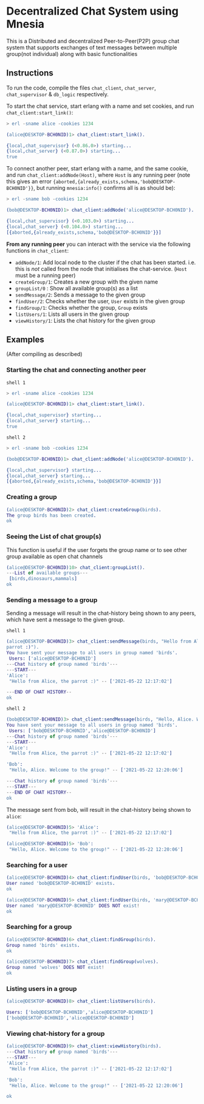 # Decentralized Chat System using Mnesia

This is a Distributed and decentralized Peer-to-Peer(P2P) group chat system that supports exchanges of text messages between  multiple group(not individual) along with basic functionalities

## Instructions

To run the code, compile the files `chat_client`, `chat_server`, `chat_supervisor` & `db_logic` respectively.

To start the chat service, start erlang with a name and set cookies, and run `chat_client:start_link()`:

```erlang
> erl -sname alice -cookies 1234

(alice@DESKTOP-BCH0NID)1> chat_client:start_link().

{local,chat_supervisor} (<0.86.0>) starting... 
{local,chat_server} (<0.87.0>) starting...     
true
```

To connect another peer, start erlang with a name, and the same cookie, and run `chat_client:addNode(Host)`, where `Host` is any running peer (note this gives an error `{aborted,{already_exists,schema,'bob@DESKTOP-BCH0NID'}}`, but running `mnesia:info()` confirms all is as should be):

```erlang
> erl -sname bob -cookies 1234

(bob@DESKTOP-BCH0NID)1> chat_client:addNode('alice@DESKTOP-BCH0NID').

{local,chat_supervisor} (<0.103.0>) starting... 
{local,chat_server} (<0.104.0>) starting...
[{aborted,{already_exists,schema,'bob@DESKTOP-BCH0NID'}}]
```

**From any running peer** you can interact with the service via the following functions in `chat_client`:

- `addNode/1`: Add local node to the cluster if the chat has been started. i.e. this is *not* called from the node that initialises the chat-service. (`Host` must be a running peer)
- `createGroup/1`: Creates a new group with the given name
- `groupList/0` : Show all available group(s) as a list
- `sendMessage/2`: Sends a message to the given group
- `findUser/2`: Checks whether the user, `User` exists in the given group
- `findGroup/1`: Checks whether the group, `Group` exists
- `listUsers/1`: Lists all users in the given group
- `viewHistory/1`: Lists the chat history for the given group

## Examples

(After compiling as described)

### Starting the chat and connecting another peer

`shell 1`

```erlang
> erl -sname alice -cookies 1234

(alice@DESKTOP-BCH0NID)1> chat_client:start_link().

{local,chat_supervisor} starting... 
{local,chat_server} starting...     
true
```

`shell 2`

```erlang
> erl -sname bob -cookies 1234

(bob@DESKTOP-BCH0NID)1> chat_client:addNode('alice@DESKTOP-BCH0NID').

{local,chat_supervisor} starting... 
{local,chat_server} starting...
[{aborted,{already_exists,schema,'bob@DESKTOP-BCH0NID'}}]
```

### Creating a group

```erlang
(alice@DESKTOP-BCH0NID)2> chat_client:createGroup(birds). 
The group birds has been created.
ok
```

### Seeing the List of chat group(s)

This function is useful if the user forgets the group name or to see other group available as open chat channels

```erlang
(alice@DESKTOP-BCH0NID)10> chat_client:groupList().
---List of available groups--- 
 [birds,dinosaurs,mammals]
ok
```

### Sending a message to a group

Sending a message will result in the chat-history being shown to any peers, which have sent a message to the given group.

`shell 1`

```erlang
(alice@DESKTOP-BCH0NID)3> chat_client:sendMessage(birds, "Hello from Alice, the 
parrot :)").
You have sent your message to all users in group named 'birds'. 
 Users: ['alice@DESKTOP-BCH0NID']
---Chat history of group named 'birds'---
---START---
'Alice': 
 "Hello from Alice, the parrot :)" -- ['2021-05-22 12:17:02']

---END OF CHAT HISTORY--
ok
```

`shell 2`

```erlang
(bob@DESKTOP-BCH0NID)3> chat_client:sendMessage(birds, "Hello, Alice. Welcome to the group!").
You have sent your message to all users in group named 'birds'. 
 Users: ['bob@DESKTOP-BCH0NID','alice@DESKTOP-BCH0NID']
---Chat history of group named 'birds'---
---START---
'Alice': 
 "Hello from Alice, the parrot :)" -- ['2021-05-22 12:17:02']

'Bob': 
 "Hello, Alice. Welcome to the group!" -- ['2021-05-22 12:20:06']

---Chat history of group named 'birds'---
---START---
---END OF CHAT HISTORY--
ok
```

The message sent from bob, will result in the chat-history being shown to `alice`:

```erlang
(alice@DESKTOP-BCH0NID)5> 'Alice':
 "Hello from Alice, the parrot :)" -- ['2021-05-22 12:17:02']

(alice@DESKTOP-BCH0NID)5> 'Bob':
 "Hello, Alice. Welcome to the group!" -- ['2021-05-22 12:20:06']
```

### Searching for a user

```erlang
(alice@DESKTOP-BCH0NID)4> chat_client:findUser(birds, 'bob@DESKTOP-BCH0NID').
User named 'bob@DESKTOP-BCH0NID' exists. 
ok

(alice@DESKTOP-BCH0NID)5> chat_client:findUser(birds, 'mary@DESKTOP-BCH0NID').
User named 'mary@DESKTOP-BCH0NID' DOES NOT exist! 
ok
```

### Searching for a group

```erlang
(alice@DESKTOP-BCH0NID)6> chat_client:findGroup(birds). 
Group named 'birds' exists.
ok

(alice@DESKTOP-BCH0NID)7> chat_client:findGroup(wolves). 
Group named 'wolves' DOES NOT exist!
ok
```

### Listing users in a group

```erlang
(alice@DESKTOP-BCH0NID)8> chat_client:listUsers(birds). 

Users: ['bob@DESKTOP-BCH0NID','alice@DESKTOP-BCH0NID']
['bob@DESKTOP-BCH0NID','alice@DESKTOP-BCH0NID']
```

### Viewing chat-history for a group

```erlang
(alice@DESKTOP-BCH0NID)9> chat_client:viewHistory(birds).
---Chat history of group named 'birds'---
---START---
'Alice':
 "Hello from Alice, the parrot :)" -- ['2021-05-22 12:17:02']

'Bob':
 "Hello, Alice. Welcome to the group!" -- ['2021-05-22 12:20:06']

ok
```